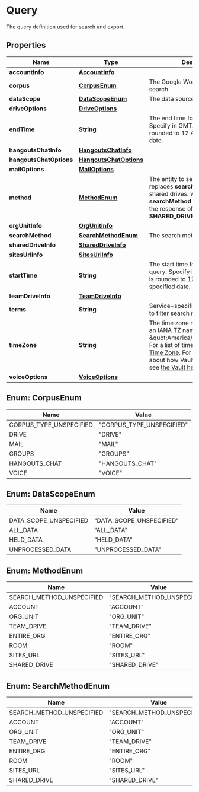 

# Query

The query definition used for search and export.

## Properties

| Name | Type | Description | Notes |
|------------ | ------------- | ------------- | -------------|
|**accountInfo** | [**AccountInfo**](AccountInfo.md) |  |  [optional] |
|**corpus** | [**CorpusEnum**](#CorpusEnum) | The Google Workspace service to search. |  [optional] |
|**dataScope** | [**DataScopeEnum**](#DataScopeEnum) | The data source to search. |  [optional] |
|**driveOptions** | [**DriveOptions**](DriveOptions.md) |  |  [optional] |
|**endTime** | **String** | The end time for the search query. Specify in GMT. The value is rounded to 12 AM on the specified date. |  [optional] |
|**hangoutsChatInfo** | [**HangoutsChatInfo**](HangoutsChatInfo.md) |  |  [optional] |
|**hangoutsChatOptions** | [**HangoutsChatOptions**](HangoutsChatOptions.md) |  |  [optional] |
|**mailOptions** | [**MailOptions**](MailOptions.md) |  |  [optional] |
|**method** | [**MethodEnum**](#MethodEnum) | The entity to search. This field replaces **searchMethod** to support shared drives. When **searchMethod** is **TEAM_DRIVE**, the response of this field is **SHARED_DRIVE**. |  [optional] |
|**orgUnitInfo** | [**OrgUnitInfo**](OrgUnitInfo.md) |  |  [optional] |
|**searchMethod** | [**SearchMethodEnum**](#SearchMethodEnum) | The search method to use. |  [optional] |
|**sharedDriveInfo** | [**SharedDriveInfo**](SharedDriveInfo.md) |  |  [optional] |
|**sitesUrlInfo** | [**SitesUrlInfo**](SitesUrlInfo.md) |  |  [optional] |
|**startTime** | **String** | The start time for the search query. Specify in GMT. The value is rounded to 12 AM on the specified date. |  [optional] |
|**teamDriveInfo** | [**TeamDriveInfo**](TeamDriveInfo.md) |  |  [optional] |
|**terms** | **String** | Service-specific [search operators](https://support.google.com/vault/answer/2474474) to filter search results. |  [optional] |
|**timeZone** | **String** | The time zone name. It should be an IANA TZ name, such as \&quot;America/Los_Angeles\&quot;. For a list of time zone names, see [Time Zone](https://en.wikipedia.org/wiki/List_of_tz_database_time_zones). For more information about how Vault uses time zones, see [the Vault help center](https://support.google.com/vault/answer/6092995#time). |  [optional] |
|**voiceOptions** | [**VoiceOptions**](VoiceOptions.md) |  |  [optional] |



## Enum: CorpusEnum

| Name | Value |
|---- | -----|
| CORPUS_TYPE_UNSPECIFIED | &quot;CORPUS_TYPE_UNSPECIFIED&quot; |
| DRIVE | &quot;DRIVE&quot; |
| MAIL | &quot;MAIL&quot; |
| GROUPS | &quot;GROUPS&quot; |
| HANGOUTS_CHAT | &quot;HANGOUTS_CHAT&quot; |
| VOICE | &quot;VOICE&quot; |



## Enum: DataScopeEnum

| Name | Value |
|---- | -----|
| DATA_SCOPE_UNSPECIFIED | &quot;DATA_SCOPE_UNSPECIFIED&quot; |
| ALL_DATA | &quot;ALL_DATA&quot; |
| HELD_DATA | &quot;HELD_DATA&quot; |
| UNPROCESSED_DATA | &quot;UNPROCESSED_DATA&quot; |



## Enum: MethodEnum

| Name | Value |
|---- | -----|
| SEARCH_METHOD_UNSPECIFIED | &quot;SEARCH_METHOD_UNSPECIFIED&quot; |
| ACCOUNT | &quot;ACCOUNT&quot; |
| ORG_UNIT | &quot;ORG_UNIT&quot; |
| TEAM_DRIVE | &quot;TEAM_DRIVE&quot; |
| ENTIRE_ORG | &quot;ENTIRE_ORG&quot; |
| ROOM | &quot;ROOM&quot; |
| SITES_URL | &quot;SITES_URL&quot; |
| SHARED_DRIVE | &quot;SHARED_DRIVE&quot; |



## Enum: SearchMethodEnum

| Name | Value |
|---- | -----|
| SEARCH_METHOD_UNSPECIFIED | &quot;SEARCH_METHOD_UNSPECIFIED&quot; |
| ACCOUNT | &quot;ACCOUNT&quot; |
| ORG_UNIT | &quot;ORG_UNIT&quot; |
| TEAM_DRIVE | &quot;TEAM_DRIVE&quot; |
| ENTIRE_ORG | &quot;ENTIRE_ORG&quot; |
| ROOM | &quot;ROOM&quot; |
| SITES_URL | &quot;SITES_URL&quot; |
| SHARED_DRIVE | &quot;SHARED_DRIVE&quot; |



